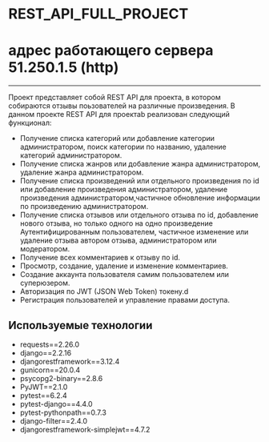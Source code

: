 # REST_API_FULL_PROJECT

# адрес работающего сервера 51.250.1.5 (http)
___________________________________________________________________________________________________________________________________________________

Проект представляет собой REST API для проекта, в котором собираются отзывы поьзователей на различные произведения.
В данном проекте REST API для проектаb реализован следующий функционал:
* Получение списка категорий или добавление категории администратором, поиск категории по названию, удаление категорий администратором.
* Получение списка  жанров или добавление жанра администратором, удаление жанра администратором.
* Получение списка произведений или отдельного произведения по id или добавление произведения администратором, удаление произведения администратором,частичное обновление информации по произведению администратором.
* Получение списка отзывов или отдельного отзыва по id, добавление нового отзыва, но только одного на одно произведение Аутентифицированным пользователем, частичное изменение или удаление отзыва автором отзыва, администратором или модератором.
* Получение всех комментариев к отзыву по id.
* Просмотр, создание, удаление и изменение комментариев.
* Создание аккаунта пользователя самим пользователем или суперюзером.
* Авторизация по JWT (JSON Web Token) токену.d
* Регистрация пользователей и управление правами доступа.
  
## Используемые технологии
* requests==2.26.0
* django==2.2.16
* djangorestframework==3.12.4
* gunicorn==20.0.4
* psycopg2-binary==2.8.6
* PyJWT==2.1.0
* pytest==6.2.4
* pytest-django==4.4.0
* pytest-pythonpath==0.7.3
* django-filter==2.4.0
* djangorestframework-simplejwt==4.7.2
